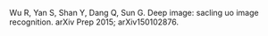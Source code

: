 
Wu R, Yan S, Shan Y, Dang Q, Sun G. Deep image: sacling uo image recognition. arXiv Prep 2015; arXiv150102876.